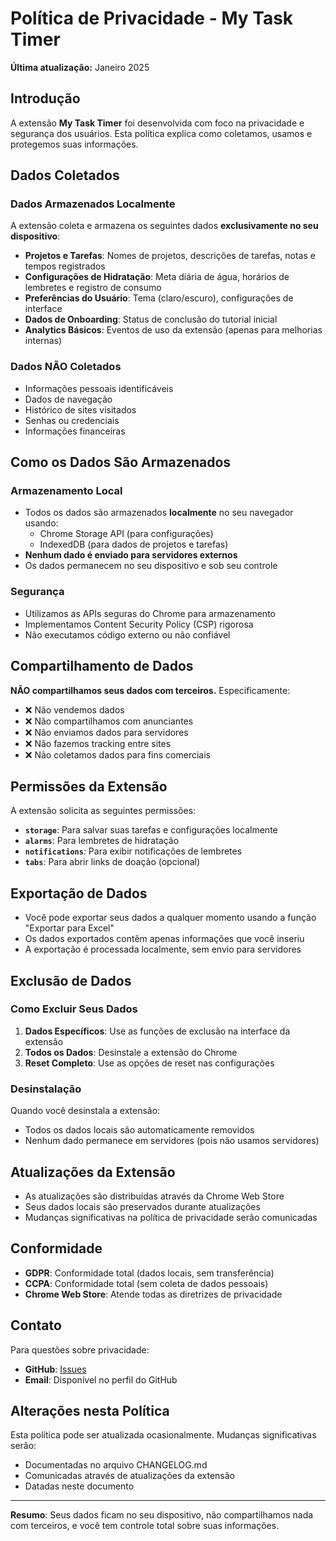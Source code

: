 # Política de Privacidade - My Task Timer

**Última atualização:** Janeiro 2025

## Introdução

A extensão **My Task Timer** foi desenvolvida com foco na privacidade e segurança dos usuários. Esta política explica como coletamos, usamos e protegemos suas informações.

## Dados Coletados

### Dados Armazenados Localmente
A extensão coleta e armazena os seguintes dados **exclusivamente no seu dispositivo**:

- **Projetos e Tarefas**: Nomes de projetos, descrições de tarefas, notas e tempos registrados
- **Configurações de Hidratação**: Meta diária de água, horários de lembretes e registro de consumo
- **Preferências do Usuário**: Tema (claro/escuro), configurações de interface
- **Dados de Onboarding**: Status de conclusão do tutorial inicial
- **Analytics Básicos**: Eventos de uso da extensão (apenas para melhorias internas)

### Dados NÃO Coletados
- Informações pessoais identificáveis
- Dados de navegação
- Histórico de sites visitados
- Senhas ou credenciais
- Informações financeiras

## Como os Dados São Armazenados

### Armazenamento Local
- Todos os dados são armazenados **localmente** no seu navegador usando:
  - Chrome Storage API (para configurações)
  - IndexedDB (para dados de projetos e tarefas)
- **Nenhum dado é enviado para servidores externos**
- Os dados permanecem no seu dispositivo e sob seu controle

### Segurança
- Utilizamos as APIs seguras do Chrome para armazenamento
- Implementamos Content Security Policy (CSP) rigorosa
- Não executamos código externo ou não confiável

## Compartilhamento de Dados

**NÃO compartilhamos seus dados com terceiros.** Especificamente:

- ❌ Não vendemos dados
- ❌ Não compartilhamos com anunciantes
- ❌ Não enviamos dados para servidores
- ❌ Não fazemos tracking entre sites
- ❌ Não coletamos dados para fins comerciais

## Permissões da Extensão

A extensão solicita as seguintes permissões:

- **`storage`**: Para salvar suas tarefas e configurações localmente
- **`alarms`**: Para lembretes de hidratação
- **`notifications`**: Para exibir notificações de lembretes
- **`tabs`**: Para abrir links de doação (opcional)

## Exportação de Dados

- Você pode exportar seus dados a qualquer momento usando a função "Exportar para Excel"
- Os dados exportados contêm apenas informações que você inseriu
- A exportação é processada localmente, sem envio para servidores

## Exclusão de Dados

### Como Excluir Seus Dados
1. **Dados Específicos**: Use as funções de exclusão na interface da extensão
2. **Todos os Dados**: Desinstale a extensão do Chrome
3. **Reset Completo**: Use as opções de reset nas configurações

### Desinstalação
Quando você desinstala a extensão:
- Todos os dados locais são automaticamente removidos
- Nenhum dado permanece em servidores (pois não usamos servidores)

## Atualizações da Extensão

- As atualizações são distribuídas através da Chrome Web Store
- Seus dados locais são preservados durante atualizações
- Mudanças significativas na política de privacidade serão comunicadas

## Conformidade

- **GDPR**: Conformidade total (dados locais, sem transferência)
- **CCPA**: Conformidade total (sem coleta de dados pessoais)
- **Chrome Web Store**: Atende todas as diretrizes de privacidade

## Contato

Para questões sobre privacidade:
- **GitHub**: [Issues](https://github.com/ad-lima/my-task-timer/issues)
- **Email**: Disponível no perfil do GitHub

## Alterações nesta Política

Esta política pode ser atualizada ocasionalmente. Mudanças significativas serão:
- Documentadas no arquivo CHANGELOG.md
- Comunicadas através de atualizações da extensão
- Datadas neste documento

---

**Resumo**: Seus dados ficam no seu dispositivo, não compartilhamos nada com terceiros, e você tem controle total sobre suas informações.
